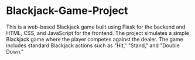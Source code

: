 # Blackjack-Game-Project
This is a web-based Blackjack game built using Flask for the backend and HTML, CSS, and JavaScript for the frontend. The project simulates a simple Blackjack game where the player competes against the dealer. The game includes standard Blackjack actions such as "Hit," "Stand," and "Double Down."
